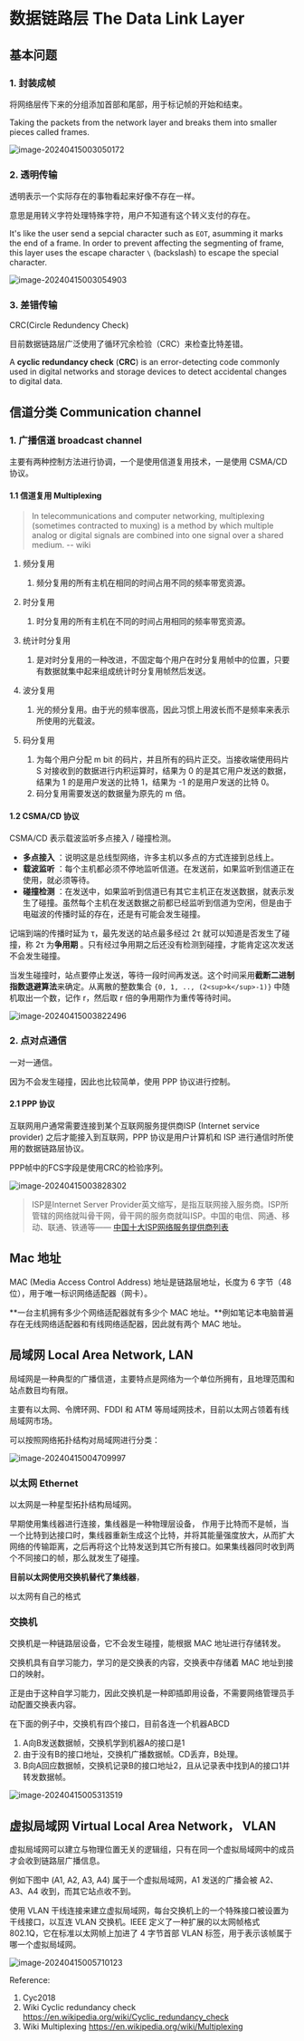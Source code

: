 



# 数据链路层 The Data Link Layer



## 基本问题

### 1. 封装成帧

将网络层传下来的分组添加首部和尾部，用于标记帧的开始和结束。

Taking the packets from the network layer and breaks them into smaller pieces called frames.

![image-20240415003050172](./2024.04.14-02-数据链路层.assets/image-20240415003050172.png)

### 2. 透明传输

透明表示一个实际存在的事物看起来好像不存在一样。

意思是用转义字符处理特殊字符，用户不知道有这个转义支付的存在。

It's like the user send a sepcial character such as `EOT`, asumming it marks the end of a frame. In order to prevent affecting the segmenting of frame, this layer uses the escape character `\` (backslash) to escape the special character.

![image-20240415003054903](./2024.04.14-02-数据链路层.assets/image-20240415003054903.png)

### 3. 差错传输

CRC(Circle Redundency Check)

目前数据链路层广泛使用了循环冗余检验（CRC）来检查比特差错。

A **cyclic redundancy check** (**CRC**) is an error-detecting code commonly used in digital networks and storage devices to detect accidental changes to digital data.



## 信道分类 Communication channel

### 1. 广播信道 **broadcast channel**

主要有两种控制方法进行协调，一个是使用信道复用技术，一是使用 CSMA/CD 协议。

#### 1.1 信道复用 Multiplexing

> In telecommunications and computer networking, multiplexing (sometimes contracted to muxing) is a method by which multiple analog or digital signals are combined into one signal over a shared medium. -- wiki

1. 频分复用
   1. 频分复用的所有主机在相同的时间占用不同的频率带宽资源。

2. 时分复用
   1. 时分复用的所有主机在不同的时间占用相同的频率带宽资源。

3. 统计时分复用
   1. 是对时分复用的一种改进，不固定每个用户在时分复用帧中的位置，只要有数据就集中起来组成统计时分复用帧然后发送。

4. 波分复用
   1. 光的频分复用。由于光的频率很高，因此习惯上用波长而不是频率来表示所使用的光载波。

5. 码分复用
   1. 为每个用户分配 m bit 的码片，并且所有的码片正交。当接收端使用码片 S 对接收到的数据进行内积运算时，结果为 0 的是其它用户发送的数据，结果为 1 的是用户发送的比特 1，结果为 -1 的是用户发送的比特 0。
   2. 码分复用需要发送的数据量为原先的 m 倍。

#### 1.2 CSMA/CD 协议

CSMA/CD 表示载波监听多点接入 / 碰撞检测。

-   **多点接入**  ：说明这是总线型网络，许多主机以多点的方式连接到总线上。
-   **载波监听**  ：每个主机都必须不停地监听信道。在发送前，如果监听到信道正在使用，就必须等待。
-   **碰撞检测**  ：在发送中，如果监听到信道已有其它主机正在发送数据，就表示发生了碰撞。虽然每个主机在发送数据之前都已经监听到信道为空闲，但是由于电磁波的传播时延的存在，还是有可能会发生碰撞。

记端到端的传播时延为 τ，最先发送的站点最多经过 2τ 就可以知道是否发生了碰撞，称 2τ 为**争用期**  。只有经过争用期之后还没有检测到碰撞，才能肯定这次发送不会发生碰撞。

当发生碰撞时，站点要停止发送，等待一段时间再发送。这个时间采用**截断二进制指数退避算法**来确定。从离散的整数集合 `{0, 1, .., (2<sup>k</sup>-1)}` 中随机取出一个数，记作 r，然后取 r 倍的争用期作为重传等待时间。

![image-20240415003822496](./2024.04.14-02-数据链路层.assets/image-20240415003822496.png)

### 2. 点对点通信

一对一通信。

因为不会发生碰撞，因此也比较简单，使用 PPP 协议进行控制。

#### 2.1 PPP 协议

互联网用户通常需要连接到某个互联网服务提供商ISP (Internet service provider) 之后才能接入到互联网，PPP 协议是用户计算机和 ISP 进行通信时所使用的数据链路层协议。

PPP帧中的FCS字段是使用CRC的检验序列。

![image-20240415003828302](./2024.04.14-02-数据链路层.assets/image-20240415003828302.png)

> ISP是Internet Server Provider英文缩写，是指互联网接入服务商。ISP所管辖的网络就叫骨干网，骨干网的服务商就叫ISP。中国的电信、网通、移动、联通、铁通等—— [中国十大ISP网络服务提供商列表](https://xinshouzhanzhang.com/isp.html)



## Mac 地址

MAC (Media Access Control Address) 地址是链路层地址，长度为 6 字节（48 位），用于唯一标识网络适配器（网卡）。

**一台主机拥有多少个网络适配器就有多少个 MAC 地址。**例如笔记本电脑普遍存在无线网络适配器和有线网络适配器，因此就有两个 MAC 地址。

## 局域网 Local Area Network, LAN

局域网是一种典型的广播信道，主要特点是网络为一个单位所拥有，且地理范围和站点数目均有限。

主要有以太网、令牌环网、FDDI 和 ATM 等局域网技术，目前以太网占领着有线局域网市场。

可以按照网络拓扑结构对局域网进行分类：

![image-20240415004709997](./2024.04.14-02-数据链路层.assets/image-20240415004709997.png)

### 以太网 **Ethernet**

以太网是一种星型拓扑结构局域网。

早期使用集线器进行连接，集线器是一种物理层设备， 作用于比特而不是帧，当一个比特到达接口时，集线器重新生成这个比特，并将其能量强度放大，从而扩大网络的传输距离，之后再将这个比特发送到其它所有接口。如果集线器同时收到两个不同接口的帧，那么就发生了碰撞。

**目前以太网使用交换机替代了集线器**，

以太网有自己的格式

### 交换机

交换机是一种链路层设备，它不会发生碰撞，能根据 MAC 地址进行存储转发。

交换机具有自学习能力，学习的是交换表的内容，交换表中存储着 MAC 地址到接口的映射。

正是由于这种自学习能力，因此交换机是一种即插即用设备，不需要网络管理员手动配置交换表内容。

在下面的例子中，交换机有四个接口，目前各连一个机器ABCD

1. A向B发送数据帧，交换机学到机器A的接口是1
2. 由于没有B的接口地址，交换机广播数据帧。CD丢弃，B处理。
3. B向A回应数据帧，交换机记录B的接口地址2，且从记录表中找到A的接口1并转发数据帧。

![image-20240415005313519](./2024.04.14-02-数据链路层.assets/image-20240415005313519.png)

## 虚拟局域网 Virtual Local Area Network， VLAN

虚拟局域网可以建立与物理位置无关的逻辑组，只有在同一个虚拟局域网中的成员才会收到链路层广播信息。

例如下图中 (A1, A2, A3, A4) 属于一个虚拟局域网，A1 发送的广播会被 A2、A3、A4 收到，而其它站点收不到。

使用 VLAN 干线连接来建立虚拟局域网，每台交换机上的一个特殊接口被设置为干线接口，以互连 VLAN 交换机。IEEE 定义了一种扩展的以太网帧格式 802.1Q，它在标准以太网帧上加进了 4 字节首部 VLAN 标签，用于表示该帧属于哪一个虚拟局域网。

![image-20240415005710123](./2024.04.14-02-数据链路层.assets/image-20240415005710123.png)



Reference:

1. Cyc2018 
2. Wiki Cyclic redundancy check https://en.wikipedia.org/wiki/Cyclic_redundancy_check
3. Wiki Multiplexing https://en.wikipedia.org/wiki/Multiplexing
